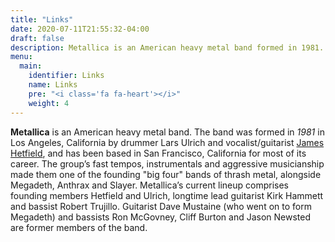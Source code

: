 ```yaml
---
title: "Links"
date: 2020-07-11T21:55:32-04:00
draft: false
description: Metallica is an American heavy metal band formed in 1981.
menu:
  main:
    identifier: Links
    name: Links
    pre: "<i class='fa fa-heart'></i>"
    weight: 4
---
```


**Metallica** is an American heavy metal band. The band was formed in *1981* in Los Angeles, California by drummer Lars Ulrich and vocalist/guitarist [James Hetfield](https://en.wikipedia.org/wiki/James_Hetfield), and has been based in San Francisco, California for most of its career.
The group’s fast tempos, instrumentals and aggressive musicianship made them one of the founding "big four" bands of thrash metal, alongside Megadeth, Anthrax and Slayer.
Metallica’s current lineup comprises founding members Hetfield and Ulrich, longtime lead guitarist Kirk Hammett and bassist Robert Trujillo. Guitarist Dave Mustaine (who went on to form Megadeth) and bassists Ron McGovney, Cliff Burton and Jason Newsted are former members of the band.